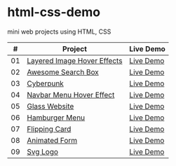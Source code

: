 # html-css-demo

mini web projects using HTML, CSS

| #   | Project                                                                                                        | Live Demo                                                                                    |
| --- | -------------------------------------------------------------------------------------------------------------- | -------------------------------------------------------------------------------------------- |
| 01  | [Layered Image Hover Effects](https://github.com/qianmo39/html-css-demo/tree/main/layered-image-hover-effects) | [Live Demo](https://qianmo39.github.io/html-css-demo/layered-image-hover-effects/index.html) |
| 02  | [Awesome Search Box](https://github.com/qianmo39/html-css-demo/tree/main/awesome-search-box)                   | [Live Demo](https://qianmo39.github.io/html-css-demo/awesome-search-box/index.html)          |
| 03  | [Cyberpunk](https://github.com/qianmo39/html-css-demo/tree/main/cyberpunk)                                     | [Live Demo](https://qianmo39.github.io/html-css-demo/cyberpunk/index.html)                   |
| 04  | [Navbar Menu Hover Effect](https://github.com/qianmo39/html-css-demo/tree/main/navbar-menu-hover-effect)       | [Live Demo](https://qianmo39.github.io/html-css-demo/navbar-menu-hover-effect/index.html)    |
| 05  | [Glass Website](https://github.com/qianmo39/html-css-demo/tree/main/glass-website)                             | [Live Demo](https://qianmo39.github.io/html-css-demo/glass-website/index.html)               |
| 06  | [Hamburger Menu](https://github.com/qianmo39/html-css-demo/tree/main/hamburger-menu)                           | [Live Demo](https://qianmo39.github.io/html-css-demo/hamburger-menu/index.html)              |
| 07  | [Flipping Card](https://github.com/qianmo39/html-css-demo/tree/main/flipping-card)                             | [Live Demo](https://qianmo39.github.io/html-css-demo/flipping-card/index.html)               |
| 08  | [Animated Form](https://github.com/qianmo39/html-css-demo/tree/main/animated-form)                             | [Live Demo](https://qianmo39.github.io/html-css-demo/animated-form/index.html)               |
| 09  | [Svg Logo](https://github.com/qianmo39/html-css-demo/tree/main/svg-logo)                                       | [Live Demo](https://qianmo39.github.io/html-css-demo/svg-logo/index.html)                    |
